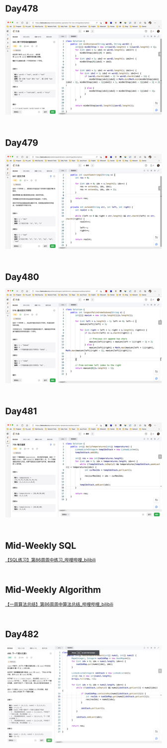 # Day478

![day478](assets/day478.png)

&nbsp;

# Day479

![day479](assets/day479.png)

&nbsp;

# Day480

![day480](assets/day480.png)

&nbsp;

# Day481

![day481](assets/day481.png)

&nbsp;

# Mid-Weekly SQL

[【SQL练习】第86周周中练习_哔哩哔哩_bilibili](https://www.bilibili.com/video/BV1NR4y1f7sM/?vd_source=0e2e4fb78a4d00f87c3860e1ba2bc5b7)

&nbsp;

# Mid-Weekly Algorithm

[【一周算法总结】第86周周中算法总结_哔哩哔哩_bilibili](https://www.bilibili.com/video/BV1XM411k7pd/?vd_source=0e2e4fb78a4d00f87c3860e1ba2bc5b7)

&nbsp;

# Day482

![day482](assets/day482.png)









